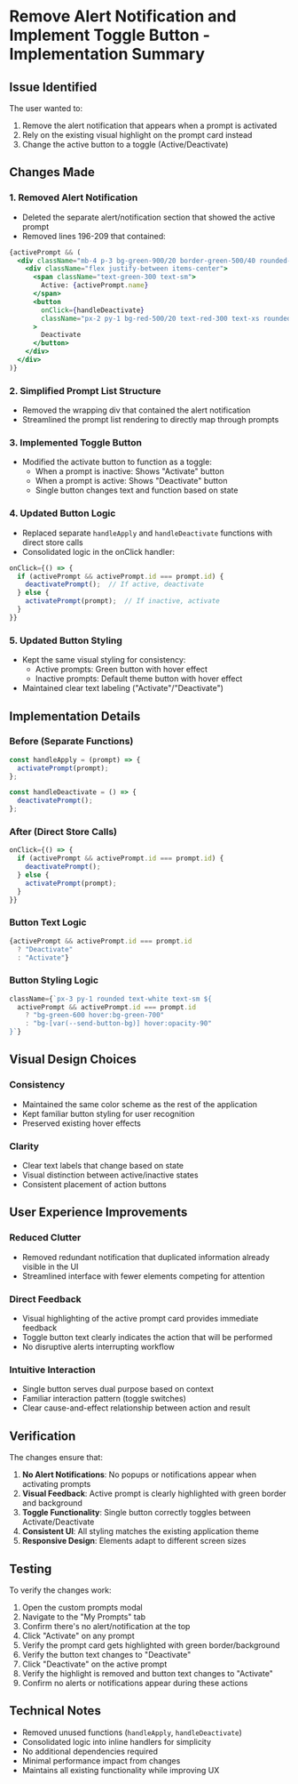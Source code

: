 # Remove Alert Notification and Implement Toggle Button - Implementation Summary

## Issue Identified
The user wanted to:
1. Remove the alert notification that appears when a prompt is activated
2. Rely on the existing visual highlight on the prompt card instead
3. Change the active button to a toggle (Active/Deactivate)

## Changes Made

### 1. Removed Alert Notification
- Deleted the separate alert/notification section that showed the active prompt
- Removed lines 196-209 that contained:
```jsx
{activePrompt && (
  <div className="mb-4 p-3 bg-green-900/20 border-green-500/40 rounded-[var(--border-radius-sm)]">
    <div className="flex justify-between items-center">
      <span className="text-green-300 text-sm">
        Active: {activePrompt.name}
      </span>
      <button
        onClick={handleDeactivate}
        className="px-2 py-1 bg-red-500/20 text-red-300 text-xs rounded hover:bg-red-500/30"
      >
        Deactivate
      </button>
    </div>
  </div>
)}
```

### 2. Simplified Prompt List Structure
- Removed the wrapping div that contained the alert notification
- Streamlined the prompt list rendering to directly map through prompts

### 3. Implemented Toggle Button
- Modified the activate button to function as a toggle:
  - When a prompt is inactive: Shows "Activate" button
  - When a prompt is active: Shows "Deactivate" button
  - Single button changes text and function based on state

### 4. Updated Button Logic
- Replaced separate `handleApply` and `handleDeactivate` functions with direct store calls
- Consolidated logic in the onClick handler:
```jsx
onClick={() => {
  if (activePrompt && activePrompt.id === prompt.id) {
    deactivatePrompt();  // If active, deactivate
  } else {
    activatePrompt(prompt);  // If inactive, activate
  }
}}
```

### 5. Updated Button Styling
- Kept the same visual styling for consistency:
  - Active prompts: Green button with hover effect
  - Inactive prompts: Default theme button with hover effect
- Maintained clear text labeling ("Activate"/"Deactivate")

## Implementation Details

### Before (Separate Functions)
```jsx
const handleApply = (prompt) => {
  activatePrompt(prompt);
};

const handleDeactivate = () => {
  deactivatePrompt();
};
```

### After (Direct Store Calls)
```jsx
onClick={() => {
  if (activePrompt && activePrompt.id === prompt.id) {
    deactivatePrompt();
  } else {
    activatePrompt(prompt);
  }
}}
```

### Button Text Logic
```jsx
{activePrompt && activePrompt.id === prompt.id
  ? "Deactivate"
  : "Activate"}
```

### Button Styling Logic
```jsx
className={`px-3 py-1 rounded text-white text-sm ${
  activePrompt && activePrompt.id === prompt.id
    ? "bg-green-600 hover:bg-green-700"
    : "bg-[var(--send-button-bg)] hover:opacity-90"
}`}
```

## Visual Design Choices

### Consistency
- Maintained the same color scheme as the rest of the application
- Kept familiar button styling for user recognition
- Preserved existing hover effects

### Clarity
- Clear text labels that change based on state
- Visual distinction between active/inactive states
- Consistent placement of action buttons

## User Experience Improvements

### Reduced Clutter
- Removed redundant notification that duplicated information already visible in the UI
- Streamlined interface with fewer elements competing for attention

### Direct Feedback
- Visual highlighting of the active prompt card provides immediate feedback
- Toggle button text clearly indicates the action that will be performed
- No disruptive alerts interrupting workflow

### Intuitive Interaction
- Single button serves dual purpose based on context
- Familiar interaction pattern (toggle switches)
- Clear cause-and-effect relationship between action and result

## Verification
The changes ensure that:

1. **No Alert Notifications**: No popups or notifications appear when activating prompts
2. **Visual Feedback**: Active prompt is clearly highlighted with green border and background
3. **Toggle Functionality**: Single button correctly toggles between Activate/Deactivate
4. **Consistent UI**: All styling matches the existing application theme
5. **Responsive Design**: Elements adapt to different screen sizes

## Testing
To verify the changes work:

1. Open the custom prompts modal
2. Navigate to the "My Prompts" tab
3. Confirm there's no alert/notification at the top
4. Click "Activate" on any prompt
5. Verify the prompt card gets highlighted with green border/background
6. Verify the button text changes to "Deactivate"
7. Click "Deactivate" on the active prompt
8. Verify the highlight is removed and button text changes to "Activate"
9. Confirm no alerts or notifications appear during these actions

## Technical Notes
- Removed unused functions (`handleApply`, `handleDeactivate`)
- Consolidated logic into inline handlers for simplicity
- No additional dependencies required
- Minimal performance impact from changes
- Maintains all existing functionality while improving UX
